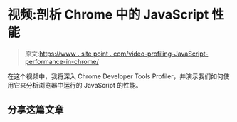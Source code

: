 # 视频:剖析 Chrome 中的 JavaScript 性能

> 原文:[https://www . site point . com/video-profiling-JavaScript-performance-in-chrome/](https://www.sitepoint.com/video-profiling-javascript-performance-in-chrome/)

在这个视频中，我将深入 Chrome Developer Tools Profiler，并演示我们如何使用它来分析浏览器中运行的 JavaScript 的性能。

## 分享这篇文章